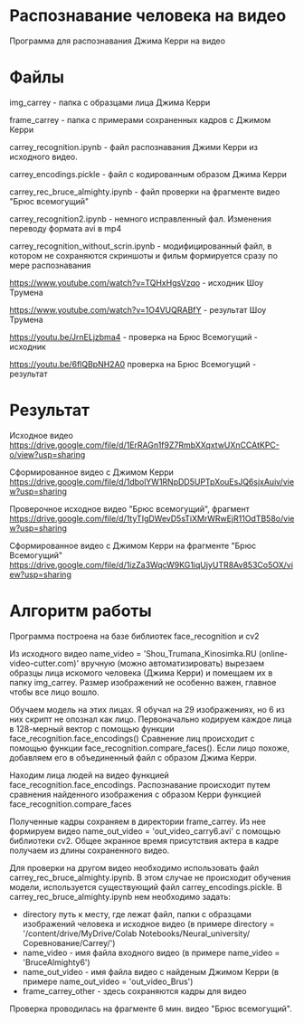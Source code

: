 # Распознавание человека на видео

Программа для распознавания Джима Керри на видео

# Файлы

img_carrey - папка с образцами лица Джима Керри

frame_carrey - папка с примерами сохраненных кадров с Джимом Керри

carrey_recognition.ipynb - файл распознавания Джими Керри из исходного видео. 

carrey_encodings.pickle - файл с кодированным образом Джима Керри

carrey_rec_bruce_almighty.ipynb - файл проверки на фрагменте видео "Брюс всемогущий"

carrey_recognition2.ipynb - немного исправленный фал. Изменения переводу формата avi в mp4

carrey_recognition_without_scrin.ipynb - модифицированный файл, в котором не сохраняются скриншоты и фильм формируется сразу по мере распознавания

https://www.youtube.com/watch?v=TQHxHgsVzqo - исходник Шоу Трумена

https://www.youtube.com/watch?v=1O4VUQRABfY - результат Шоу Трумена

https://youtu.be/JrnELjzbma4 - проверка на Брюс Всемогущий - исходник

https://youtu.be/6flQBpNH2A0 проверка на Брюс Всемогущий - результат

# Результат

Исходное видео https://drive.google.com/file/d/1ErRAGn1f9Z7RmbXXqxtwUXnCCAtKPC-o/view?usp=sharing

Сформированное видео с Джимом Керри https://drive.google.com/file/d/1dbolYW1RNpDD5UPTpXouEsJQ6sjxAuiv/view?usp=sharing 

Проверочное исходное видео "Брюс всемогущий", фрагмент https://drive.google.com/file/d/1tyTIgDWevD5sTiXMrWRwEjR11OdTB58o/view?usp=sharing

Сформированное видео с Джимом Керри на фрагменте "Брюс Всемогущий" https://drive.google.com/file/d/1izZa3WqcW9KG1iqUjyUTR8Av853Co5OX/view?usp=sharing


# Алгоритм работы
Программа построена на базе библиотек face_recognition и cv2

Из исходного видео name_video = 'Shou_Trumana_Kinosimka.RU (online-video-cutter.com)' вручную (можно автоматизировать) вырезаем образцы лица искомого человека (Джима Керри) и помещаем их в папку img_carrey. Размер изображений не особенно важен, главное чтобы все лицо вошло.

Обучаем модель на этих лицах. Я обучал на 29 изображениях, но 6 из них скрипт не опознал как лицо.
Первоначально кодируем каждое лица в 128-мерный вектор с помощью функции face_recognition.face_encodings()
Сравнение лиц происходит с помощью функции face_recognition.compare_faces(). Если лицо похоже, добавляем его в объединенный файл с образом Джима Керри.

Находим лица людей на видео функцией face_recognition.face_encodings. Распознавание происходит путем сравнения найденного изображения с образом Керри функцией face_recognition.compare_faces

Полученные кадры сохраняем в директории frame_carrey. Из нее формируем видео name_out_video = 'out_video_carry6.avi' с помощью библиотеки cv2.
Общее экранное время присутствия актера в кадре получаем из длины сохраненного видео.

Для проверки на другом видео необходимо использовать файл carrey_rec_bruce_almighty.ipynb. В этом случае не происходит обучения модели, используется существующий файл carrey_encodings.pickle. В carrey_rec_bruce_almighty.ipynb нем необходимо задать: 
- directory путь к месту, где лежат файл, папки с образцами изображений человека и исходное видео (в примере directory = '/content/drive/MyDrive/Colab Notebooks/Neural_university/Соревнование/Carrey/')
- name_video - имя файла входного видео (в примере name_video = 'BruceAlmighty6')
- name_out_video - имя файла видео с найденым Джимом Керри (в примере name_out_video = 'out_video_Brus')
- frame_carrey_other - здесь сохраняются кадры для видео
 
Проверка проводилась на фрагменте 6 мин. видео "Брюс всемогущий".
